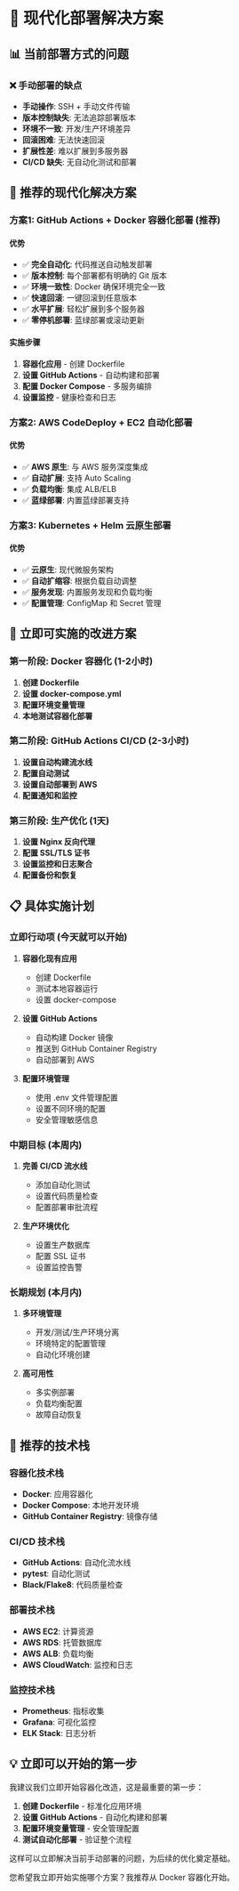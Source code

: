 # 🚀 现代化部署解决方案

## 📊 当前部署方式的问题

### ❌ 手动部署的缺点
- **手动操作**: SSH + 手动文件传输
- **版本控制缺失**: 无法追踪部署版本
- **环境不一致**: 开发/生产环境差异
- **回滚困难**: 无法快速回滚
- **扩展性差**: 难以扩展到多服务器
- **CI/CD 缺失**: 无自动化测试和部署

## 🎯 推荐的现代化解决方案

### 方案1: GitHub Actions + Docker 容器化部署 (推荐)

#### 优势
- ✅ **完全自动化**: 代码推送自动触发部署
- ✅ **版本控制**: 每个部署都有明确的 Git 版本
- ✅ **环境一致性**: Docker 确保环境完全一致
- ✅ **快速回滚**: 一键回滚到任意版本
- ✅ **水平扩展**: 轻松扩展到多个服务器
- ✅ **零停机部署**: 蓝绿部署或滚动更新

#### 实施步骤
1. **容器化应用** - 创建 Dockerfile
2. **设置 GitHub Actions** - 自动构建和部署
3. **配置 Docker Compose** - 多服务编排
4. **设置监控** - 健康检查和日志

### 方案2: AWS CodeDeploy + EC2 自动化部署

#### 优势
- ✅ **AWS 原生**: 与 AWS 服务深度集成
- ✅ **自动扩展**: 支持 Auto Scaling
- ✅ **负载均衡**: 集成 ALB/ELB
- ✅ **蓝绿部署**: 内置蓝绿部署支持

### 方案3: Kubernetes + Helm 云原生部署

#### 优势
- ✅ **云原生**: 现代微服务架构
- ✅ **自动扩缩容**: 根据负载自动调整
- ✅ **服务发现**: 内置服务发现和负载均衡
- ✅ **配置管理**: ConfigMap 和 Secret 管理

## 🔧 立即可实施的改进方案

### 第一阶段: Docker 容器化 (1-2小时)

1. **创建 Dockerfile**
2. **设置 docker-compose.yml**
3. **配置环境变量管理**
4. **本地测试容器化部署**

### 第二阶段: GitHub Actions CI/CD (2-3小时)

1. **设置自动构建流水线**
2. **配置自动测试**
3. **设置自动部署到 AWS**
4. **配置通知和监控**

### 第三阶段: 生产优化 (1天)

1. **设置 Nginx 反向代理**
2. **配置 SSL/TLS 证书**
3. **设置监控和日志聚合**
4. **配置备份和恢复**

## 📋 具体实施计划

### 立即行动项 (今天就可以开始)

1. **容器化现有应用**
   - 创建 Dockerfile
   - 测试本地容器运行
   - 设置 docker-compose

2. **设置 GitHub Actions**
   - 自动构建 Docker 镜像
   - 推送到 GitHub Container Registry
   - 自动部署到 AWS

3. **配置环境管理**
   - 使用 .env 文件管理配置
   - 设置不同环境的配置
   - 安全管理敏感信息

### 中期目标 (本周内)

1. **完善 CI/CD 流水线**
   - 添加自动化测试
   - 设置代码质量检查
   - 配置部署审批流程

2. **生产环境优化**
   - 设置生产数据库
   - 配置 SSL 证书
   - 设置监控告警

### 长期规划 (本月内)

1. **多环境管理**
   - 开发/测试/生产环境分离
   - 环境特定的配置管理
   - 自动化环境创建

2. **高可用性**
   - 多实例部署
   - 负载均衡配置
   - 故障自动恢复

## 🎯 推荐的技术栈

### 容器化技术栈
- **Docker**: 应用容器化
- **Docker Compose**: 本地开发环境
- **GitHub Container Registry**: 镜像存储

### CI/CD 技术栈
- **GitHub Actions**: 自动化流水线
- **pytest**: 自动化测试
- **Black/Flake8**: 代码质量检查

### 部署技术栈
- **AWS EC2**: 计算资源
- **AWS RDS**: 托管数据库
- **AWS ALB**: 负载均衡
- **AWS CloudWatch**: 监控和日志

### 监控技术栈
- **Prometheus**: 指标收集
- **Grafana**: 可视化监控
- **ELK Stack**: 日志分析

## 💡 立即可以开始的第一步

我建议我们立即开始容器化改造，这是最重要的第一步：

1. **创建 Dockerfile** - 标准化应用环境
2. **设置 GitHub Actions** - 自动化构建和部署
3. **配置环境变量管理** - 安全管理配置
4. **测试自动化部署** - 验证整个流程

这样可以立即解决当前手动部署的问题，为后续的优化奠定基础。

您希望我立即开始实施哪个方案？我推荐从 Docker 容器化开始。
